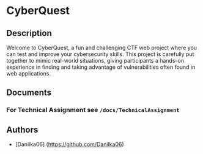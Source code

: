 # CyberQuest

## Description

Welcome to CyberQuest, a fun and challenging CTF web project where you can test and improve your cybersecurity skills. This project is carefully put together to mimic real-world situations, giving participants a hands-on experience in finding and taking advantage of vulnerabilities often found in web applications.

## Documents
### For Technical Assignment see `/docs/TechnicalAssignment`

## Authors

 * [Danilka06] (https://github.com/Danilka06)
